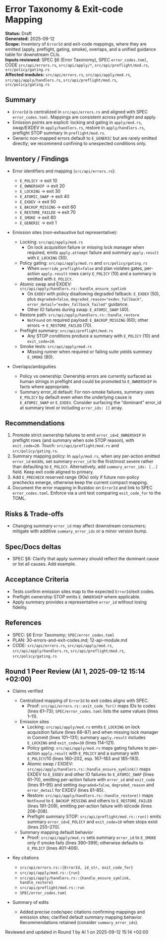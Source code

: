 # Error Taxonomy & Exit-code Mapping

**Status:** Draft  
**Generated:** 2025-09-12  
**Scope:** Inventory of `ErrorId` and exit-code mappings, where they are emitted (apply, preflight, gating, smoke), overlaps, and a unified guidance table for downstream CLIs.  
**Inputs reviewed:** SPEC §6 (Error Taxonomy), SPEC `error_codes.toml`, CODE `src/api/errors.rs`, `src/api/apply/*`, `src/api/preflight/mod.rs`, `src/policy/gating.rs`  
**Affected modules:** `src/api/errors.rs`, `src/api/apply/mod.rs`, `src/api/apply/handlers.rs`, `src/api/preflight/mod.rs`, `src/policy/gating.rs`

## Summary

- `ErrorId` is centralized in `src/api/errors.rs` and aligned with SPEC `error_codes.toml`. Mappings are consistent across preflight and apply.
- Emission points are explicit: locking and gating in `apply/mod.rs`, swap/EXDEV in `apply/handlers.rs`, restore in `apply/handlers.rs`, preflight STOP summary in `preflight/mod.rs`.
- Generic non-mapped errors default to `E_GENERIC` but are rarely emitted directly; we recommend confining to unexpected conditions only.

## Inventory / Findings

- Error identifiers and mapping (`src/api/errors.rs`):
  - `E_POLICY` → exit 10
  - `E_OWNERSHIP` → exit 20
  - `E_LOCKING` → exit 30
  - `E_ATOMIC_SWAP` → exit 40
  - `E_EXDEV` → exit 50
  - `E_BACKUP_MISSING` → exit 60
  - `E_RESTORE_FAILED` → exit 70
  - `E_SMOKE` → exit 80
  - `E_GENERIC` → exit 1

- Emission sites (non-exhaustive but representative):
  - Locking: `src/api/apply/mod.rs`
    - On lock acquisition failure or missing lock manager when required, emits `apply.attempt` failure and summary `apply.result` with `E_LOCKING` (30).
  - Policy gating: `src/api/apply/mod.rs` and `src/policy/gating.rs`
    - When `override_preflight=false` and plan violates gates, per-action `apply.result` rows carry `E_POLICY` (10) and a summary is emitted with `E_POLICY`.
  - Atomic swap and EXDEV: `src/api/apply/handlers.rs::handle_ensure_symlink`
    - On `EXDEV` with policy disallowing degraded fallback: `E_EXDEV` (50), plus `degraded=false`, `degraded_reason="exdev_fallback"`, `error_detail="exdev_fallback_failed"` guidance.
    - Other IO failures during swap: `E_ATOMIC_SWAP` (40).
  - Restore path: `src/api/apply/handlers.rs::handle_restore`
    - `NotFound` on required payload: `E_BACKUP_MISSING` (60); other errors → `E_RESTORE_FAILED` (70).
  - Preflight summary: `src/api/preflight/mod.rs`
    - Any STOP conditions produce a summary with `E_POLICY` (10) and `exit_code=10`.
  - Smoke tests: `src/api/apply/mod.rs`
    - Missing runner when required or failing suite yields summary `E_SMOKE` (80).

- Overlaps/ambiguities
  - Policy vs ownership: Ownership errors are currently surfaced as human strings in preflight and could be promoted to `E_OWNERSHIP` in facts where appropriate.
  - Summary error_id default: For non-smoke failures, summary uses `E_POLICY` by default even when the underlying cause is `E_ATOMIC_SWAP` or `E_EXDEV`. Consider surfacing the “dominant” error_id at summary level or including `error_ids: []` array.

## Recommendations

1. Promote strict ownership failures to emit `error_id=E_OWNERSHIP` in preflight rows (and summary when sole STOP reason), with `exit_code=20`. Touch: `src/api/preflight/mod.rs` and `src/policy/gating.rs`.
2. Summary mapping policy: In `apply/mod.rs`, when any per-action emitted `error_id` exists, set summary `error_id` to the first/most severe rather than defaulting to `E_POLICY`. Alternatively, add `summary_error_ids: [..]` field. Keep exit code aligned to primary.
3. Add `E_PRECHECK` reserved range (90s) only if future non-policy prechecks emerge, otherwise keep the current compact mapping.
4. Document the error mapping in Rustdoc on `ErrorId` and link to SPEC `error_codes.toml`. Enforce via a unit test comparing `exit_code_for` to the TOML.

## Risks & Trade-offs

- Changing summary `error_id` may affect downstream consumers; mitigate with additive `summary_error_ids` or a minor version bump.

## Spec/Docs deltas

- SPEC §6: Clarify that apply summary should reflect the dominant cause or list all causes. Add example.

## Acceptance Criteria

- Tests confirm emission sites map to the expected `ErrorId`/exit codes.
- Preflight ownership STOP emits `E_OWNERSHIP` where applicable.
- Apply summary provides a representative `error_id` without losing fidelity.

## References

- SPEC: §6 Error Taxonomy; `SPEC/error_codes.toml`
- PLAN: 30-errors-and-exit-codes.md; 12-api-module.md
- CODE: `src/api/errors.rs`, `src/api/apply/mod.rs`, `src/api/apply/handlers.rs`, `src/api/preflight/mod.rs`, `src/policy/gating.rs`

## Round 1 Peer Review (AI 1, 2025-09-12 15:14 +02:00)

- Claims verified
  - Centralized mapping of `ErrorId` to exit codes aligns with SPEC.
    - Proof: `src/api/errors.rs::exit_code_for()` maps IDs to codes (lines 61–73); `SPEC/error_codes.toml` lists the same values (lines 1–11).
  - Emission sites
    - Locking: `src/api/apply/mod.rs` emits `E_LOCKING` on lock acquisition failure (lines 66–87) and when missing lock manager in Commit (lines 101–131); summary `apply.result` includes `E_LOCKING` and `exit_code=30` (lines 114–121).
    - Policy gating: `src/api/apply/mod.rs` maps gating failures to per-action `apply.result` with `E_POLICY` and a summary with `E_POLICY`/10 (lines 160–202, esp. 167–183 and 185–193).
    - Atomic swap / EXDEV: `src/api/apply/handlers.rs::handle_ensure_symlink()` maps EXDEV to `E_EXDEV` and other IO failures to `E_ATOMIC_SWAP` (lines 61–70), emitting per-action failure with `error_id` and `exit_code` (lines 91–95) and setting `degraded=false`, `degraded_reason` and `error_detail` for EXDEV (lines 81–85).
    - Restore: `src/api/apply/handlers.rs::handle_restore()` maps `NotFound` to `E_BACKUP_MISSING` and others to `E_RESTORE_FAILED` (lines 191–209), emitting per-action failure with id/code (lines 206–208).
    - Preflight summary STOP: `src/api/preflight/mod.rs::run()` emits summary `error_id=E_POLICY` and `exit_code=10` when stops exist (lines 255–270).
  - Summary mapping default behavior
    - Proof: `src/api/apply/mod.rs` sets summary `error_id` to `E_SMOKE` only if smoke fails (lines 390–399); otherwise defaults to `E_POLICY` (lines 401–406).

- Key citations
  - `src/api/errors.rs::{ErrorId, id_str, exit_code_for}`
  - `src/api/apply/mod.rs::{run}`
  - `src/api/apply/handlers.rs::{handle_ensure_symlink, handle_restore}`
  - `src/api/preflight/mod.rs::run`
  - `SPEC/error_codes.toml`

- Summary of edits
  - Added precise code/spec citations confirming mappings and emission sites; clarified default summary mapping behavior. Recommendations retained (consider `summary_error_ids`).

Reviewed and updated in Round 1 by AI 1 on 2025-09-12 15:14 +02:00
